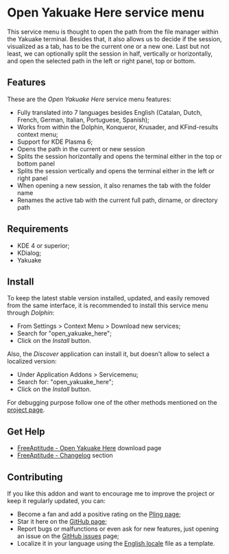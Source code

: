 # Open Yakuake Here service menu

This service menu is thought to open the path from the file manager within
the Yakuake terminal. Besides that, it also allows us to decide if the session, visualized
as a tab, has to be the current one or a new one. Last but not least, we can optionally split
the session in half, vertically or horizontally, and open the selected path in the left or right
panel, top or bottom.

## Features

These are the *Open Yakuake Here* service menu features:
- Fully translated into 7 languages besides English
  (Catalan, Dutch, French, German, Italian, Portuguese, Spanish);
- Works from within the Dolphin, Konqueror, Krusader, and KFind-results context menu;
- Support for KDE Plasma 6;
- Opens the path in the current or new session
- Splits the session horizontally and opens the terminal either in the top or bottom panel
- Splits the session vertically and opens the terminal either in the left or right panel
- When opening a new session, it also renames the tab with the folder name
- Renames the active tab with the current full path, dirname, or directory path

## Requirements

- KDE 4 or superior;
- KDialog;
- Yakuake

## Install

To keep the latest stable version installed, updated, and easily removed from the same interface,
it is recommended to install this service menu through *Dolphin*:
- From Settings > Context Menu > Download new services;
- Search for "open_yakuake_here";
- Click on the *Install* button.

Also, the *Discover* application can install it, but doesn't allow to select a localized version:
- Under Application Addons > Servicemenu;
- Search for: "open_yakuake_here";
- Click on the *Install* button.

For debugging purpose follow one of the other methods mentioned on the [project page][installation].

## Get Help

- [FreeAptitude - Open Yakuake Here][download] download page
- [FreeAptitude - Changelog][changelog] section

## Contributing

If you like this addon and want to encourage me to improve the project or keep it
regularly updated, you can:
- Become a fan and add a positive rating on the [Pling page][pling];
- Star it here on the [GitHub page][github];
- Report bugs or malfunctions or even ask for new features, just opening an issue
  on the [GitHub issues][issues] page;
- Localize it in your language using the [English locale][locale] file as a template.

[download]: https://freeaptitude.altervista.org/downloads/open-yakuake-here.html "Open Yakuake Here download page on FreeAptitude"
[changelog]: https://freeaptitude.altervista.org/downloads/open-yakuake-here.html#changelog "Open Yakuake Here changelog on FreeAptitude"
[installation]: https://freeaptitude.altervista.org/downloads/open-yakuake-here.html#installation "Open Yakuake Here installation on FreeAptitude"
[pling]: https://pling.com/p/1669701/ "Open Yakuake Here page on Pling"
[github]: https://github.com/fabiomux/kde-servicemenus "KDE ServiceMenus page on GitHub"
[issues]: https://github.com/fabiomux/kde-servicemenus/issues "KDE ServiceMenus issues page on GitHub"
[locale]: https://github.com/fabiomux/kde-servicemenus/blob/main/open_yakuake_here/locale/en.yaml "English localization file to use as template"
[contributing]: https://github.com/fabiomux/kde-servicemenus#contributing "How to contribute to the Open Yakuake Here project"
[§]: # "Generated by servicemenu_generator"
